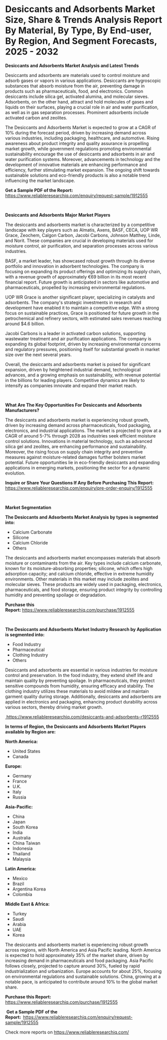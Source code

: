 <p><h1>Desiccants and Adsorbents Market Size, Share & Trends Analysis Report By Material, By Type, By End-user, By Region, And Segment Forecasts, 2025 - 2032</h1></p><p><strong>Desiccants and Adsorbents Market Analysis and Latest Trends</strong></p>
<p><p>Desiccants and adsorbents are materials used to control moisture and adsorb gases or vapors in various applications. Desiccants are hygroscopic substances that absorb moisture from the air, preventing damage in products such as pharmaceuticals, food, and electronics. Common desiccants include silica gel, activated alumina, and molecular sieves. Adsorbents, on the other hand, attract and hold molecules of gases and liquids on their surfaces, playing a crucial role in air and water purification, as well as in gas separation processes. Prominent adsorbents include activated carbon and zeolites.</p><p>The Desiccants and Adsorbents Market is expected to grow at a CAGR of 10% during the forecast period, driven by increasing demand across various industries, including packaging, healthcare, and automotive. Rising awareness about product integrity and quality assurance is propelling market growth, while government regulations promoting environmental sustainability encourage the use of desiccants and adsorbents in air and water purification systems. Moreover, advancements in technology and the development of innovative materials are enhancing performance and efficiency, further stimulating market expansion. The ongoing shift towards sustainable solutions and eco-friendly products is also a notable trend influencing the market landscape.</p></p>
<p><strong>Get a Sample PDF of the Report:&nbsp;</strong> <a href="https://www.reliableresearchiq.com/enquiry/request-sample/1912555?utm_campaign=1900&utm_medium=2&utm_source=Github&utm_content=ia&utm_term=04022025&utm_id=desiccants-and-adsorbents">https://www.reliableresearchiq.com/enquiry/request-sample/1912555</a></p>
<p>&nbsp;</p>
<p><strong>Desiccants and Adsorbents Major Market Players</strong></p>
<p><p>The desiccants and adsorbents market is characterized by a competitive landscape with key players such as Almatis, Axens, BASF, CECA, UOP WR Grace, Zeochem, Calgon Carbon, Jacobi Carbons, Johnson Matthey, Linde, and Norit. These companies are crucial in developing materials used for moisture control, air purification, and separation processes across various industries.</p><p>BASF, a market leader, has showcased robust growth through its diverse portfolio and innovation in adsorbent technologies. The company is focusing on expanding its product offerings and optimizing its supply chain, with a revenue growth of approximately €69 billion in its most recent financial report. Future growth is anticipated in sectors like automotive and pharmaceuticals, propelled by increasing environmental regulations.</p><p>UOP WR Grace is another significant player, specializing in catalysts and adsorbents. The company's strategic investments in research and development have enabled it to maintain a competitive edge. With a strong focus on sustainable practices, Grace is positioned for future growth in the petrochemical and refinery sectors, with estimated sales revenues reaching around $4.6 billion.</p><p>Jacobi Carbons is a leader in activated carbon solutions, supporting wastewater treatment and air purification applications. The company is expanding its global footprint, driven by increasing environmental concerns and regulatory pressures, positioning itself for substantial growth in market size over the next several years.</p><p>Overall, the desiccants and adsorbents market is poised for significant expansion, driven by heightened industrial demand, technological advances, and a growing emphasis on sustainability, with revenue potential in the billions for leading players. Competitive dynamics are likely to intensify as companies innovate and expand their market reach.</p></p>
<p>&nbsp;</p>
<p><strong>What Are The Key Opportunities For Desiccants and Adsorbents Manufacturers?</strong></p>
<p><p>The desiccants and adsorbents market is experiencing robust growth, driven by increasing demand across pharmaceuticals, food packaging, electronics, and industrial applications. The market is projected to grow at a CAGR of around 5-7% through 2028 as industries seek efficient moisture control solutions. Innovations in material technology, such as advanced silica gel and zeolites, are enhancing performance and sustainability. Moreover, the rising focus on supply chain integrity and preventive measures against moisture-related damages further bolsters market potential. Future opportunities lie in eco-friendly desiccants and expanding applications in emerging markets, positioning the sector for a dynamic evolution.</p></p>
<p><strong>Inquire or Share Your Questions If Any Before Purchasing This Report:</strong> <a href="https://www.reliableresearchiq.com/enquiry/pre-order-enquiry/1912555?utm_campaign=1900&utm_medium=2&utm_source=Github&utm_content=ia&utm_term=04022025&utm_id=desiccants-and-adsorbents">https://www.reliableresearchiq.com/enquiry/pre-order-enquiry/1912555</a></p>
<p>&nbsp;</p>
<p><strong>Market Segmentation</strong></p>
<p><strong>The Desiccants and Adsorbents Market Analysis by types is segmented into:</strong></p>
<p><ul><li>Calcium Carbonate</li><li>Silicone</li><li>Calcium Chloride</li><li>Others</li></ul></p>
<p><p>The desiccants and adsorbents market encompasses materials that absorb moisture or contaminants from the air. Key types include calcium carbonate, known for its moisture-absorbing properties; silicone, which offers high adsorption capacity; and calcium chloride, effective in extreme humidity environments. Other materials in this market may include zeolites and molecular sieves. These products are widely used in packaging, electronics, pharmaceuticals, and food storage, ensuring product integrity by controlling humidity and preventing spoilage or degradation.</p></p>
<p><strong>Purchase this Report:&nbsp;</strong><a href="https://www.reliableresearchiq.com/purchase/1912555?utm_campaign=1900&utm_medium=2&utm_source=Github&utm_content=ia&utm_term=04022025&utm_id=desiccants-and-adsorbents">https://www.reliableresearchiq.com/purchase/1912555</a></p>
<p>&nbsp;</p>
<p><strong>The Desiccants and Adsorbents Market Industry Research by Application is segmented into:</strong></p>
<p><ul><li>Food Industry</li><li>Pharmaceutical</li><li>Clothing Industry</li><li>Others</li></ul></p>
<p><p>Desiccants and adsorbents are essential in various industries for moisture control and preservation. In the food industry, they extend shelf life and maintain quality by preventing spoilage. In pharmaceuticals, they protect sensitive compounds from humidity, ensuring efficacy and stability. The clothing industry utilizes these materials to avoid mildew and maintain garment quality during storage. Additionally, desiccants and adsorbents are applied in electronics and packaging, enhancing product durability across various sectors, thereby driving market growth.</p></p>
<p><a href="https://www.reliableresearchiq.com/desiccants-and-adsorbents-r1912555?utm_campaign=1900&utm_medium=2&utm_source=Github&utm_content=ia&utm_term=04022025&utm_id=desiccants-and-adsorbents">&nbsp;https://www.reliableresearchiq.com/desiccants-and-adsorbents-r1912555</a></p>
<p><strong>In terms of Region, the Desiccants and Adsorbents Market Players available by Region are:</strong></p>
<p>
    <p> <strong> North America: </strong>
        <ul>
            <li>United States</li>
            <li>Canada</li>
        </ul>
        </p> 
    <p> <strong> Europe: </strong>
        <ul>
            <li>Germany</li>
            <li>France</li>
            <li>U.K.</li>
            <li>Italy</li>
            <li>Russia</li>
        </ul>
        </p> 
    <p> <strong> Asia-Pacific: </strong>
        <ul>
            <li>China</li>
            <li>Japan</li>
            <li>South Korea</li>
            <li>India</li>
            <li>Australia</li>
            <li>China Taiwan</li>
            <li>Indonesia</li>
            <li>Thailand</li>
            <li>Malaysia</li>
        </ul>
        </p> 
    <p> <strong> Latin America: </strong>
        <ul>
            <li>Mexico</li>
            <li>Brazil</li>
            <li>Argentina Korea</li>
            <li>Colombia</li>
        </ul>
        </p> 
    <p> <strong> Middle East & Africa: </strong>
        <ul>
            <li>Turkey</li>
            <li>Saudi</li>
            <li>Arabia</li>
            <li>UAE</li>
            <li>Korea</li>
        </ul>
    </p>
    </p>
<p><p>The desiccants and adsorbents market is experiencing robust growth across regions, with North America and Asia Pacific leading. North America is expected to hold approximately 35% of the market share, driven by increasing demand in pharmaceuticals and food packaging. Asia Pacific follows closely, projected to capture around 30%, fueled by rapid industrialization and urbanization. Europe accounts for about 25%, focusing on environmental regulations and sustainable solutions. China, growing at a notable pace, is anticipated to contribute around 10% to the global market share.</p></p>
<p><strong>Purchase this Report: </strong><a href="https://www.reliableresearchiq.com/purchase/1912555?utm_campaign=1900&utm_medium=2&utm_source=Github&utm_content=ia&utm_term=04022025&utm_id=desiccants-and-adsorbents">https://www.reliableresearchiq.com/purchase/1912555</a></p>
<p>&nbsp;<strong>Get a Sample PDF of the Report:&nbsp;&nbsp;</strong><a href="https://www.reliableresearchiq.com/enquiry/request-sample/1912555?utm_campaign=1900&utm_medium=2&utm_source=Github&utm_content=ia&utm_term=04022025&utm_id=desiccants-and-adsorbents">https://www.reliableresearchiq.com/enquiry/request-sample/1912555</a></p>
<p><strong></strong></p>
<p>Check more reports on <a href="https://www.reliableresearchiq.com/?utm_campaign=1900&utm_medium=2&utm_source=Github&utm_content=ia&utm_term=04022025&utm_id=desiccants-and-adsorbents">https://www.reliableresearchiq.com/</a></p>